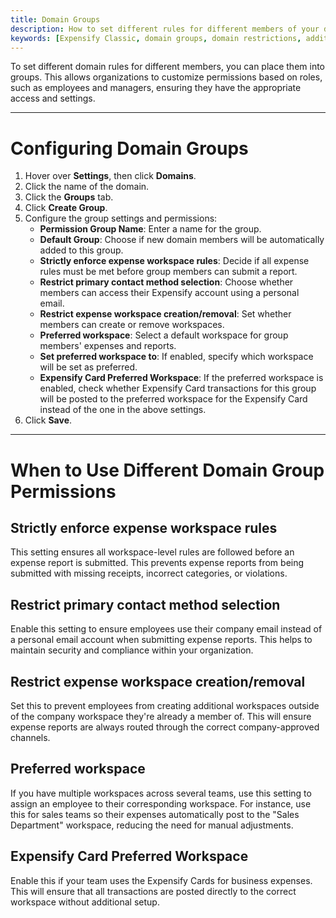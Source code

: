 ```yaml
---
title: Domain Groups
description: How to set different rules for different members of your domain
keywords: [Expensify Classic, domain groups, domain restrictions, additional permissions, rules]
---
```


<div id="expensify-classic" markdown="1">

To set different domain rules for different members, you can place them into groups. This allows organizations to customize permissions based on roles, such as employees and managers, ensuring they have the appropriate access and settings.  

---

# Configuring Domain Groups  

1. Hover over **Settings**, then click **Domains**.  
2. Click the name of the domain.  
3. Click the **Groups** tab.  
4. Click **Create Group**.  
5. Configure the group settings and permissions:  
   - **Permission Group Name**: Enter a name for the group.  
   - **Default Group**: Choose if new domain members will be automatically added to this group.  
   - **Strictly enforce expense workspace rules**: Decide if all expense rules must be met before group members can submit a report.  
   - **Restrict primary contact method selection**: Choose whether members can access their Expensify account using a personal email.  
   - **Restrict expense workspace creation/removal**: Set whether members can create or remove workspaces.  
   - **Preferred workspace**: Select a default workspace for group members' expenses and reports.  
   - **Set preferred workspace to**: If enabled, specify which workspace will be set as preferred.  
   - **Expensify Card Preferred Workspace**: If the preferred workspace is enabled, check whether Expensify Card transactions for this group will be posted to the preferred workspace for the Expensify Card instead of the one in the above settings. 
6. Click **Save**.

---

# When to Use Different Domain Group Permissions  

## Strictly enforce expense workspace rules
This setting ensures all workspace-level rules are followed before an expense report is submitted. This prevents expense reports from being submitted with missing receipts, incorrect categories, or violations.  

## Restrict primary contact method selection
Enable this setting to ensure employees use their company email instead of a personal email account when submitting expense reports. This helps to maintain security and compliance within your organization.  

## Restrict expense workspace creation/removal
Set this to prevent employees from creating additional workspaces outside of the company workspace they're already a member of. This will ensure expense reports are always routed through the correct company-approved channels.  

## Preferred workspace
If you have multiple workspaces across several teams, use this setting to assign an employee to their corresponding workspace. For instance, use this for sales teams so their expenses automatically post to the "Sales Department" workspace, reducing the need for manual adjustments.  

## Expensify Card Preferred Workspace
Enable this if your team uses the Expensify Cards for business expenses. This will ensure that all transactions are posted directly to the correct workspace without additional setup.  
</div>
